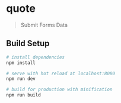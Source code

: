# quote

> Submit Forms Data

## Build Setup

``` bash
# install dependencies
npm install

# serve with hot reload at localhost:8080
npm run dev

# build for production with minification
npm run build
```
